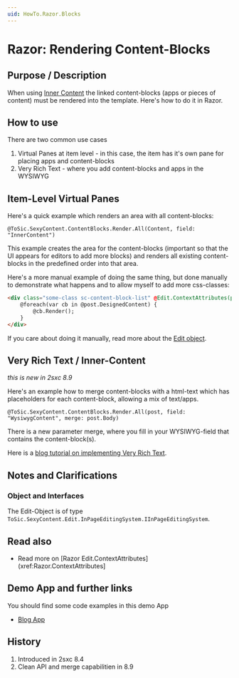 ```yaml
---
uid: HowTo.Razor.Blocks
---
```


# Razor: Rendering Content-Blocks

## Purpose / Description
When using [Inner Content](xref:Concepts.InnerContent) the linked content-blocks (apps or pieces of content) must be rendered into the template. Here's how to do it in Razor. 

## How to use
There are two common use cases

1. Virtual Panes at item level - in this case, the item has it's own pane for placing apps and content-blocks
2. Very Rich Text - where you add content-blocks and apps in the WYSIWYG

## Item-Level Virtual Panes
Here's a quick example which renders an area with all content-blocks: 

```razor
@ToSic.SexyContent.ContentBlocks.Render.All(Content, field: "InnerContent")
```
This example creates the area for the content-blocks (important so that the UI appears for editors to add more blocks) and renders all existing content-blocks in the predefined order into that area. 

Here's a more manual example of doing the same thing, but done manually to demonstrate what happens and to allow myself to add more css-classes: 
```html
<div class="some-class sc-content-block-list" @Edit.ContextAttributes(post, field: "DesignedContent")>
    @foreach(var cb in @post.DesignedContent) {
        @cb.Render();
    }
</div>
```
If you care about doing it manually, read more about the [Edit object](xref:HowTo.DynamicCode.Edit).

## Very Rich Text / Inner-Content
_this is new in 2sxc 8.9_

Here's an example how to merge content-blocks with a html-text which has placeholders for each content-block, allowing a mix of text/apps. 
```razor
@ToSic.SexyContent.ContentBlocks.Render.All(post, field: "WysiwygContent", merge: post.Body)
```
There is a new parameter merge, where you fill in your WYSIWYG-field that contains the content-block(s).

Here is a [blog tutorial on implementing Very Rich Text](http://2sxc.org/en/blog/post/tutorial-create-very-rich-text-inner-content-2-with-2sxc).


## Notes and Clarifications
### Object and Interfaces
The Edit-Object is of type `ToSic.SexyContent.Edit.InPageEditingSystem.IInPageEditingSystem`.

## Read also
* Read more on [Razor Edit.ContextAttributes](xref:Razor.ContextAttributes]


## Demo App and further links

You should find some code examples in this demo App
* [Blog App](xref:App.Blog)

## History

1. Introduced in 2sxc 8.4
2. Clean API and merge capabilitien in 8.9



